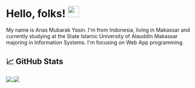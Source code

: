 <!-- More info, tips and tricks for making GitHub Profile README can be found in my article at https://towardsdatascience.com/build-a-stunning-readme-for-your-github-profile-9b80434fe5d7 -->
# Hello, folks! <img src="https://raw.githubusercontent.com/MartinHeinz/MartinHeinz/master/wave.gif" width="30px">

My name is Anas Mubarak Yasin. I'm from Indonesia, living in Makassar and currently studying at the State Islamic University of Alauddin Makassar majoring in Information Systems. I'm focusing on Web App programming.

## &#x1f4c8; GitHub Stats
<a href="https://github.com/Maulidani/Maulidani">
  <img align="center" src="https://github-readme-stats.vercel.app/api/top-langs/?username=Maulidani&hide=html,tex&title_color=ffffff&text_color=c9cacc&icon_color=2bbc8a&bg_color=1d1f21&langs_count=3" />
</a>

<a href="https://github.com/Maulidani/Maulidani">
  <img align="center" src="https://github-readme-stats.vercel.app/api?username=Maulidani&show_icons=true&line_height=27&=true&title_color=ffffff&text_color=c9cacc&icon_color=2bbc8a&bg_color=1d1f21" />
</a>

<!-- Resources -->
<!-- Icons: https://simpleicons.org/ -->
<!-- GitHub Stats: https://github.com/anuraghazra/github-readme-stats -->
<!-- Emojis: https://emojipedia.org/emoji/ -->
<!-- HTML Emojis: https://www.fileformat.info/index.htm -->
<!-- Shields: https://shields.io/ -->
<!-- Awesome GitHub Profile README: https://github.com/abhisheknaiidu/awesome-github-profile-readme -->
